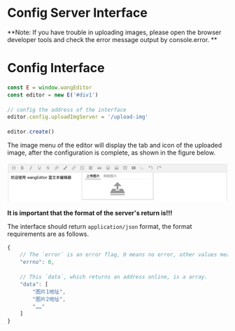 # Config Server Interface
**Note: If you have trouble in uploading images, please open the browser developer tools and check the error message output by console.error. **

# Config Interface

```javascript
const E = window.wangEditor
const editor = new E('#div1')

// config the address of the interface
editor.config.uploadImgServer = '/upload-img'

editor.create()
```

The image menu of the editor will display the tab and icon of the uploaded image, after the configuration is complete, as shown in the figure below.

![](../../images/upload-img.png)

**It is important that the format of the server's return is!!!**

The interface should return `application/json` format, the format requirements are as follows.

```javascript
{
    // The `error` is an error flag, 0 means no error, other values mean there is an error, it can be obtained through the following monitoring function `fail`, and handle it.
    "errno": 0,

    // This `data`, which returns an address online, is a array.
    "data": [
        "图片1地址",
        "图片2地址",
        "……"
    ]
}
```